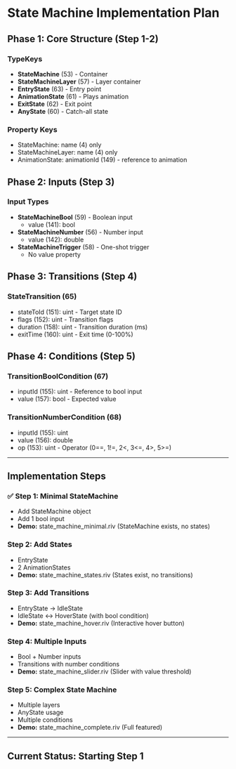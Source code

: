# State Machine Implementation Plan

## Phase 1: Core Structure (Step 1-2)

### TypeKeys
- **StateMachine** (53) - Container
- **StateMachineLayer** (57) - Layer container
- **EntryState** (63) - Entry point
- **AnimationState** (61) - Plays animation
- **ExitState** (62) - Exit point
- **AnyState** (60) - Catch-all state

### Property Keys
- StateMachine: name (4) only
- StateMachineLayer: name (4) only
- AnimationState: animationId (149) - reference to animation

## Phase 2: Inputs (Step 3)

### Input Types
- **StateMachineBool** (59) - Boolean input
  - value (141): bool
- **StateMachineNumber** (56) - Number input
  - value (142): double
- **StateMachineTrigger** (58) - One-shot trigger
  - No value property

## Phase 3: Transitions (Step 4)

### StateTransition (65)
- stateToId (151): uint - Target state ID
- flags (152): uint - Transition flags
- duration (158): uint - Transition duration (ms)
- exitTime (160): uint - Exit time (0-100%)

## Phase 4: Conditions (Step 5)

### TransitionBoolCondition (67)
- inputId (155): uint - Reference to bool input
- value (157): bool - Expected value

### TransitionNumberCondition (68)
- inputId (155): uint
- value (156): double
- op (153): uint - Operator (0==, 1!=, 2<, 3<=, 4>, 5>=)

---

## Implementation Steps

### ✅ Step 1: Minimal StateMachine
- Add StateMachine object
- Add 1 bool input
- **Demo:** state_machine_minimal.riv (StateMachine exists, no states)

### Step 2: Add States
- EntryState
- 2 AnimationStates
- **Demo:** state_machine_states.riv (States exist, no transitions)

### Step 3: Add Transitions
- EntryState → IdleState
- IdleState ↔ HoverState (with bool condition)
- **Demo:** state_machine_hover.riv (Interactive hover button)

### Step 4: Multiple Inputs
- Bool + Number inputs
- Transitions with number conditions
- **Demo:** state_machine_slider.riv (Slider with value threshold)

### Step 5: Complex State Machine
- Multiple layers
- AnyState usage
- Multiple conditions
- **Demo:** state_machine_complete.riv (Full featured)

---

## Current Status: Starting Step 1
